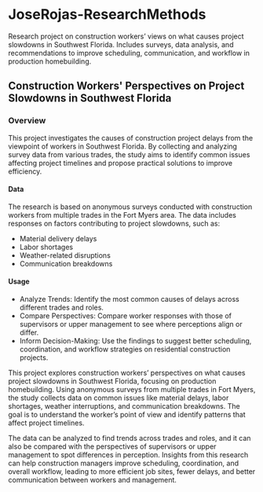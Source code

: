 # JoseRojas-ResearchMethods
Research project on construction workers’ views on what causes project slowdowns in Southwest Florida. Includes surveys, data analysis, and recommendations to improve scheduling, communication, and workflow in production homebuilding.

## Construction Workers' Perspectives on Project Slowdowns in Southwest Florida

### Overview

This project investigates the causes of construction project delays from the viewpoint of workers in Southwest Florida. By collecting and analyzing survey data from various trades, the study aims to identify common issues affecting project timelines and propose practical solutions to improve efficiency.

#### Data

The research is based on anonymous surveys conducted with construction workers from multiple trades in the Fort Myers area. The data includes responses on factors contributing to project slowdowns, such as:

- Material delivery delays
- Labor shortages
- Weather-related disruptions
- Communication breakdowns

#### Usage 

 - Analyze Trends: Identify the most common causes of delays across different trades and roles.  
 - Compare Perspectives: Compare worker responses with those of supervisors or upper management to see where perceptions align or differ. 
 - Inform Decision-Making: Use the findings to suggest better scheduling, coordination, and workflow strategies on residential construction projects.


This project explores construction workers’ perspectives on what causes project slowdowns in Southwest Florida, focusing on production homebuilding. Using anonymous surveys from multiple trades in Fort Myers, the study collects data on common issues like material delays, labor shortages, weather interruptions, and communication breakdowns. The goal is to understand the worker’s point of view and identify patterns that affect project timelines.

The data can be analyzed to find trends across trades and roles, and it can also be compared with the perspectives of supervisors or upper management to spot differences in perception. Insights from this research can help construction managers improve scheduling, coordination, and overall workflow, leading to more efficient job sites, fewer delays, and better communication between workers and management.
